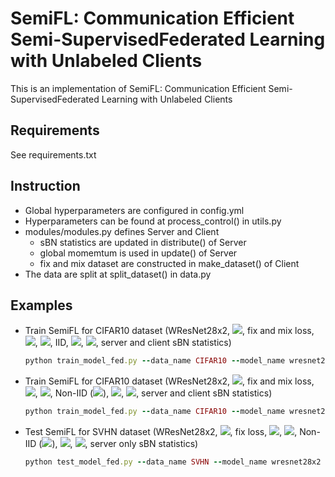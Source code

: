 # SemiFL: Communication Efficient Semi-SupervisedFederated Learning with Unlabeled Clients
This is an implementation of SemiFL: Communication Efficient Semi-SupervisedFederated Learning with Unlabeled Clients
 
## Requirements
See requirements.txt

## Instruction
 - Global hyperparameters are configured in config.yml
 - Hyperparameters can be found at process_control() in utils.py 
 - modules/modules.py defines Server and Client
    - sBN statistics are updated in distribute() of Server
    - global momemtum is used in update() of Server
    - fix and mix dataset are constructed in make_dataset() of Client
 - The data are split at split_dataset() in data.py

## Examples
 - Train SemiFL for CIFAR10 dataset (WResNet28x2, <img src="https://latex.codecogs.com/gif.latex?N_\mathcal{S}=4000"/>, fix and mix loss, <img src="https://latex.codecogs.com/gif.latex?M=100"/>, <img src="https://latex.codecogs.com/gif.latex?C=0.1"/>, IID, <img src="https://latex.codecogs.com/gif.latex?E=5"/>, <img src="https://latex.codecogs.com/gif.latex?\beta_g=0.5"/>, server and client sBN statistics)
    ```ruby
    python train_model_fed.py --data_name CIFAR10 --model_name wresnet28x2 --control_name 4000_fix-mix_100_0.1_iid_5_0.5_1
    ```
 - Train SemiFL for CIFAR10 dataset (WResNet28x2, <img src="https://latex.codecogs.com/gif.latex?N_\mathcal{S}=250"/>, fix and mix loss, <img src="https://latex.codecogs.com/gif.latex?M=100"/>, <img src="https://latex.codecogs.com/gif.latex?C=0.1"/>, Non-IID (<img src="https://latex.codecogs.com/gif.latex?K=2"/>), <img src="https://latex.codecogs.com/gif.latex?E=5"/>, <img src="https://latex.codecogs.com/gif.latex?\beta_g=0.1"/>, server and client sBN statistics)
    ```ruby
    python train_model_fed.py --data_name CIFAR10 --model_name wresnet28x2 --control_name 250_fix-mix_100_0.1_non-iid-l-2_5_0.1_1
    ```
 - Test SemiFL for SVHN dataset (WResNet28x2, <img src="https://latex.codecogs.com/gif.latex?N_\mathcal{S}=1000"/>, fix loss, <img src="https://latex.codecogs.com/gif.latex?M=100"/>, <img src="https://latex.codecogs.com/gif.latex?C=0.1"/>, Non-IID (<img src="https://latex.codecogs.com/gif.latex?\operatorname{Dir}(0.3)"/>), <img src="https://latex.codecogs.com/gif.latex?E=1"/>, <img src="https://latex.codecogs.com/gif.latex?\beta_g=0"/>, server only sBN statistics)
    ```ruby
    python test_model_fed.py --data_name SVHN --model_name wresnet28x2 --control_name 1000_fix_100_0.1_non-iid-d-0.3_1_0_0
    ```
